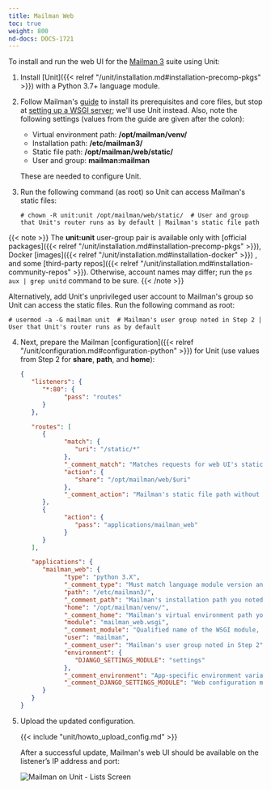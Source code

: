 ```yaml
---
title: Mailman Web
toc: true
weight: 800
nd-docs: DOCS-1721
---
```


To install and run the web UI for the [Mailman 3](https://docs.list.org/en/latest/index.html) suite using Unit:

1. Install [Unit]({{< relref "/unit/installation.md#installation-precomp-pkgs" >}}) with a Python 3.7+ language module.

2. Follow Mailman's [guide](https://docs.list.org/en/latest/install/virtualenv.html#virtualenv-install)
   to install its prerequisites and core files, but stop at [setting up a WSGI
   server](https://docs.list.org/en/latest/install/virtualenv.html#setting-up-a-wsgi-server);
   we'll use Unit instead. Also, note the following settings (values from the
   guide are given after the colon):

   - Virtual environment path: **/opt/mailman/venv/**
   - Installation path: **/etc/mailman3/**
   - Static file path: **/opt/mailman/web/static/**
   - User and group: **mailman:mailman**

   These are needed to configure Unit.

3. Run the following command (as root) so Unit can access Mailman's static files:

   ```console
   # chown -R unit:unit /opt/mailman/web/static/  # User and group that Unit's router runs as by default | Mailman's static file path
   ```

  {{< note >}}
   The **unit:unit** user-group pair is available only with
   [official packages]({{< relref "/unit/installation.md#installation-precomp-pkgs" >}}), Docker
   [images]({{< relref "/unit/installation.md#installation-docker" >}})
   , and some
   [third-party repos]({{< relref "/unit/installation.md#installation-community-repos" >}}).
   Otherwise, account names may differ; run the `ps aux | grep unitd` command to be sure.
   {{< /note >}}

   Alternatively, add Unit's unprivileged user account to Mailman's group so Unit
   can access the static files. Run the following command as root:

   ```console
   # usermod -a -G mailman unit  # Mailman's user group noted in Step 2 | User that Unit's router runs as by default
   ```

4. Next, prepare the Mailman [configuration]({{< relref "/unit/configuration.md#configuration-python" >}}) for Unit
   (use values from Step 2 for **share**, **path**, and **home**):

   ```json
   {
      "listeners": {
         "*:80": {
               "pass": "routes"
         }
      },

      "routes": [
         {
               "match": {
                  "uri": "/static/*"
               },
               "_comment_match": "Matches requests for web UI's static content",
               "action": {
                  "share": "/opt/mailman/web/$uri"
               },
               "_comment_action": "Mailman's static file path without the 'static/' part; URIs starting with /static/ are thus served from /opt/mailman/web/static/"
         },
         {
               "action": {
                  "pass": "applications/mailman_web"
               }
         }
      ],

      "applications": {
         "mailman_web": {
               "type": "python 3.X",
               "_comment_type": "Must match language module version and virtual environment version",
               "path": "/etc/mailman3/",
               "_comment_path": "Mailman's installation path you noted in Step 2",
               "home": "/opt/mailman/venv/",
               "_comment_home": "Mailman's virtual environment path you noted in Step 2",
               "module": "mailman_web.wsgi",
               "_comment_module": "Qualified name of the WSGI module, relative to installation path",
               "user": "mailman",
               "_comment_user": "Mailman's user group noted in Step 2",
               "environment": {
                  "DJANGO_SETTINGS_MODULE": "settings"
               },
               "_comment_environment": "App-specific environment variables",
               "_comment_DJANGO_SETTINGS_MODULE": "Web configuration module name, relative to installation path"
         }
      }
   }
   ```

5. Upload the updated configuration.

   {{< include "unit/howto_upload_config.md" >}}

   After a successful update, Mailman's web UI should be available on the
   listener’s IP address and port:

   ![Mailman on Unit - Lists Screen](/unit/images/mailman.png)

